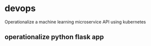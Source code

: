 # devops
Operationalize a machine learning microservice API using kubernetes
## operationalize python flask app

